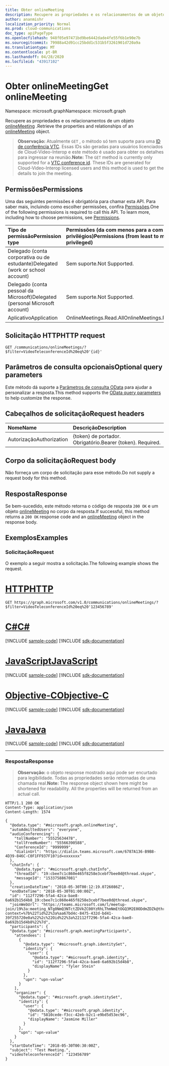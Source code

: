 ```yaml
---
title: Obter onlineMeeting
description: Recupere as propriedades e os relacionamentos de um objeto de **reunião online** .
author: ananmishr
localization_priority: Normal
ms.prod: cloud-communications
doc_type: apiPageType
ms.openlocfilehash: 948f05e97471bd9be6442dade4fe55f6b1e90e7b
ms.sourcegitcommit: 79988a42d91cc25bdd1c531b5f3261901d720a9a
ms.translationtype: MT
ms.contentlocale: pt-BR
ms.lasthandoff: 04/28/2020
ms.locfileid: "43917102"
---
```

# <a name="get-onlinemeeting"></a><span data-ttu-id="4edee-103">Obter onlineMeeting</span><span class="sxs-lookup"><span data-stu-id="4edee-103">Get onlineMeeting</span></span>

<span data-ttu-id="4edee-104">Namespace: microsoft.graph</span><span class="sxs-lookup"><span data-stu-id="4edee-104">Namespace: microsoft.graph</span></span>

<span data-ttu-id="4edee-105">Recupere as propriedades e os relacionamentos de um objeto [onlineMeeting](../resources/onlinemeeting.md) .</span><span class="sxs-lookup"><span data-stu-id="4edee-105">Retrieve the properties and relationships of an [onlineMeeting](../resources/onlinemeeting.md) object.</span></span>

> <span data-ttu-id="4edee-106">**Observação:** Atualmente `GET` , o método só tem suporte para uma [ID de conferência VTC](https://docs.microsoft.com/microsoftteams/cloud-video-interop-for-teams-set-up). Essas IDs são geradas para usuários licenciados de Cloud-Video-Interop e este método é usado para obter os detalhes para ingressar na reunião.</span><span class="sxs-lookup"><span data-stu-id="4edee-106">**Note:** The `GET` method is currently only supported for a [VTC conference id](https://docs.microsoft.com/microsoftteams/cloud-video-interop-for-teams-set-up). These IDs are generated for Cloud-Video-Interop licensed users and this method is used to get the details to join the meeting.</span></span>

## <a name="permissions"></a><span data-ttu-id="4edee-107">Permissões</span><span class="sxs-lookup"><span data-stu-id="4edee-107">Permissions</span></span>

<span data-ttu-id="4edee-p101">Uma das seguintes permissões é obrigatória para chamar esta API. Para saber mais, incluindo como escolher permissões, confira [Permissões](/graph/permissions-reference).</span><span class="sxs-lookup"><span data-stu-id="4edee-p101">One of the following permissions is required to call this API. To learn more, including how to choose permissions, see [Permissions](/graph/permissions-reference).</span></span>

| <span data-ttu-id="4edee-110">Tipo de permissão</span><span class="sxs-lookup"><span data-stu-id="4edee-110">Permission type</span></span>                        | <span data-ttu-id="4edee-111">Permissões (da com menos para a com mais privilégios)</span><span class="sxs-lookup"><span data-stu-id="4edee-111">Permissions (from least to most privileged)</span></span>           |
|:---------------------------------------|:------------------------------------------------------|
| <span data-ttu-id="4edee-112">Delegado (conta corporativa ou de estudante)</span><span class="sxs-lookup"><span data-stu-id="4edee-112">Delegated (work or school account)</span></span>     | <span data-ttu-id="4edee-113">Sem suporte.</span><span class="sxs-lookup"><span data-stu-id="4edee-113">Not Supported.</span></span>                                        |
| <span data-ttu-id="4edee-114">Delegado (conta pessoal da Microsoft)</span><span class="sxs-lookup"><span data-stu-id="4edee-114">Delegated (personal Microsoft account)</span></span> | <span data-ttu-id="4edee-115">Sem suporte.</span><span class="sxs-lookup"><span data-stu-id="4edee-115">Not Supported.</span></span>                                        |
| <span data-ttu-id="4edee-116">Aplicativo</span><span class="sxs-lookup"><span data-stu-id="4edee-116">Application</span></span>                            | <span data-ttu-id="4edee-117">OnlineMeetings.Read.All</span><span class="sxs-lookup"><span data-stu-id="4edee-117">OnlineMeetings.Read.All</span></span> |

## <a name="http-request"></a><span data-ttu-id="4edee-118">Solicitação HTTP</span><span class="sxs-lookup"><span data-stu-id="4edee-118">HTTP request</span></span>
<!-- { "blockType": "ignored" } -->
```http
GET /communications/onlineMeetings/?$filter=VideoTeleconferenceId%20eq%20'{id}'
```

## <a name="optional-query-parameters"></a><span data-ttu-id="4edee-119">Parâmetros de consulta opcionais</span><span class="sxs-lookup"><span data-stu-id="4edee-119">Optional query parameters</span></span>
<span data-ttu-id="4edee-120">Este método dá suporte a [Parâmetros de consulta OData](/graph/query-parameters) para ajudar a personalizar a resposta.</span><span class="sxs-lookup"><span data-stu-id="4edee-120">This method supports the [OData query parameters](/graph/query-parameters) to help customize the response.</span></span>

## <a name="request-headers"></a><span data-ttu-id="4edee-121">Cabeçalhos de solicitação</span><span class="sxs-lookup"><span data-stu-id="4edee-121">Request headers</span></span>
| <span data-ttu-id="4edee-122">Nome</span><span class="sxs-lookup"><span data-stu-id="4edee-122">Name</span></span>          | <span data-ttu-id="4edee-123">Descrição</span><span class="sxs-lookup"><span data-stu-id="4edee-123">Description</span></span>               |
|:--------------|:--------------------------|
| <span data-ttu-id="4edee-124">Autorização</span><span class="sxs-lookup"><span data-stu-id="4edee-124">Authorization</span></span> | <span data-ttu-id="4edee-p102">{token} de portador. Obrigatório.</span><span class="sxs-lookup"><span data-stu-id="4edee-p102">Bearer {token}. Required.</span></span> |

## <a name="request-body"></a><span data-ttu-id="4edee-127">Corpo da solicitação</span><span class="sxs-lookup"><span data-stu-id="4edee-127">Request body</span></span>
<span data-ttu-id="4edee-128">Não forneça um corpo de solicitação para esse método.</span><span class="sxs-lookup"><span data-stu-id="4edee-128">Do not supply a request body for this method.</span></span>

## <a name="response"></a><span data-ttu-id="4edee-129">Resposta</span><span class="sxs-lookup"><span data-stu-id="4edee-129">Response</span></span>
<span data-ttu-id="4edee-130">Se bem-sucedido, este método retorna o código de resposta `200 OK` e um objeto [onlineMeeting](../resources/onlinemeeting.md) no corpo da resposta.</span><span class="sxs-lookup"><span data-stu-id="4edee-130">If successful, this method returns a `200 OK` response code and an [onlineMeeting](../resources/onlinemeeting.md) object in the response body.</span></span>

## <a name="examples"></a><span data-ttu-id="4edee-131">Exemplos</span><span class="sxs-lookup"><span data-stu-id="4edee-131">Examples</span></span>

### <a name="request"></a><span data-ttu-id="4edee-132">Solicitação</span><span class="sxs-lookup"><span data-stu-id="4edee-132">Request</span></span>
<span data-ttu-id="4edee-133">O exemplo a seguir mostra a solicitação.</span><span class="sxs-lookup"><span data-stu-id="4edee-133">The following example shows the request.</span></span>


# <a name="http"></a>[<span data-ttu-id="4edee-134">HTTP</span><span class="sxs-lookup"><span data-stu-id="4edee-134">HTTP</span></span>](#tab/http)
<!-- {
  "blockType": "request",
  "name": "get-onlineMeeting"
}-->
```msgraph-interactive
GET https://graph.microsoft.com/v1.0/communications/onlineMeetings/?$filter=VideoTeleconferenceId%20eq%20'123456789'
```
# <a name="c"></a>[<span data-ttu-id="4edee-135">C#</span><span class="sxs-lookup"><span data-stu-id="4edee-135">C#</span></span>](#tab/csharp)
[!INCLUDE [sample-code](../includes/snippets/csharp/get-onlinemeeting-csharp-snippets.md)]
[!INCLUDE [sdk-documentation](../includes/snippets/snippets-sdk-documentation-link.md)]

# <a name="javascript"></a>[<span data-ttu-id="4edee-136">JavaScript</span><span class="sxs-lookup"><span data-stu-id="4edee-136">JavaScript</span></span>](#tab/javascript)
[!INCLUDE [sample-code](../includes/snippets/javascript/get-onlinemeeting-javascript-snippets.md)]
[!INCLUDE [sdk-documentation](../includes/snippets/snippets-sdk-documentation-link.md)]

# <a name="objective-c"></a>[<span data-ttu-id="4edee-137">Objective-C</span><span class="sxs-lookup"><span data-stu-id="4edee-137">Objective-C</span></span>](#tab/objc)
[!INCLUDE [sample-code](../includes/snippets/objc/get-onlinemeeting-objc-snippets.md)]
[!INCLUDE [sdk-documentation](../includes/snippets/snippets-sdk-documentation-link.md)]

# <a name="java"></a>[<span data-ttu-id="4edee-138">Java</span><span class="sxs-lookup"><span data-stu-id="4edee-138">Java</span></span>](#tab/java)
[!INCLUDE [sample-code](../includes/snippets/java/get-onlinemeeting-java-snippets.md)]
[!INCLUDE [sdk-documentation](../includes/snippets/snippets-sdk-documentation-link.md)]

---


### <a name="response"></a><span data-ttu-id="4edee-139">Resposta</span><span class="sxs-lookup"><span data-stu-id="4edee-139">Response</span></span>

> <span data-ttu-id="4edee-p103">**Observação:** o objeto response mostrado aqui pode ser encurtado para legibilidade. Todas as propriedades serão retornadas de uma chamada real.</span><span class="sxs-lookup"><span data-stu-id="4edee-p103">**Note:** The response object shown here might be shortened for readability. All the properties will be returned from an actual call.</span></span>

<!-- {
  "blockType": "response",
  "truncated": true,
  "@odata.type": "microsoft.graph.onlineMeeting"
} -->
```http
HTTP/1.1 200 OK
Content-Type: application/json
Content-Length: 1574

{
  "@odata.type": "#microsoft.graph.onlineMeeting",
  "autoAdmittedUsers": "everyone",
  "audioConferencing": {
    "tollNumber": "55525634478",
    "tollFreeNumber": "55566390588",
    "ConferenceId": "9999999",
    "dialinUrl": "https://dialin.teams.microsoft.com/6787A136-B9B8-4D39-846C-C0F1FF937F10?id=xxxxxxx"
  },
  "chatInfo": {
    "@odata.type": "#microsoft.graph.chatInfo",
    "threadId": "19:cbee7c1c860e465f8258e3cebf7bee0d@thread.skype",
    "messageId": "1533758867081"
  },
  "creationDateTime": "2018-05-30T00:12:19.0726086Z",
  "endDateTime": "2018-05-30T01:00:00Z",
  "id": "112f7296-5fa4-42ca-bae8-6a692b15d4b8_19:cbee7c1c860e465f8258e3cebf7bee0d@thread.skype",
  "joinWebUrl": "https://teams.microsoft.com/l/meetup-join/19%3a:meeting_NTg0NmQ3NTctZDVkZC00YzRhLThmNmEtOGQ3M2E0ODdmZDZk@thread.v2/0?context=%7b%22Tid%22%3a%aa67bd4c-8475-432d-bd41-39f255720e0a%22%2c%22Oid%22%3a%22112f7296-5fa4-42ca-bae8-6a692b15d4b8%22%7d",
  "participants": {
  "@odata.type": "#microsoft.graph.meetingParticipants",
    "attendees": [
      {
        "@odata.type": "#microsoft.graph.identitySet",
        "identity": {
          "user": {
            "@odata.type": "#microsoft.graph.identity",
            "id": "112f7296-5fa4-42ca-bae8-6a692b15d4b8",
            "displayName": "Tyler Stein"
          }
        },
        "upn": "upn-value"
      }
    ],
    "organizer": {
      "@odata.type": "#microsoft.graph.identitySet",
      "identity": {
        "user": {
          "@odata.type": "#microsoft.graph.identity",
          "id": "5810cede-f3cc-42eb-b2c1-e9bd5d53ec96",
          "displayName": "Jasmine Miller"
        }
      },
      "upn": "upn-value"
    }
  },
  "startDateTime": "2018-05-30T00:30:00Z",
  "subject": "Test Meeting.",
  "videoTeleconferenceId": "123456789"
}
```

<!-- uuid: 8fcb5dbc-d5aa-4681-8e31-b001d5168d79
2015-10-25 14:57:30 UTC -->
<!--
{
  "type": "#page.annotation",
  "description": "Get onlineMeeting",
  "keywords": "",
  "section": "documentation",
  "tocPath": "",
  "suppressions": [
  ]
}
-->
